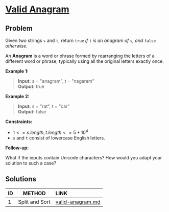 # [Valid Anagram]((https://leetcode.com/problems/valid-anagram/description/))

## Problem
<!-- Explanation of problem. -->
Given two strings `s` and `t`, return `true` _if_ `t` _is an anagram of_ `s`_, and_ `false` _otherwise_.

An **Anagram** is a word or phrase formed by rearranging the letters of a different word or phrase, typically using all the original letters exactly once.

**Example 1:**
<!-- An example of problem. -->

>**Input:** s = "anagram", t = "nagaram" </br> <!-- Input example. -->
**Output:** true </br> <!-- Output example. -->

**Example 2:**
<!-- An example of problem. -->

>**Input:** s = "rat", t = "car" </br> <!-- Input example. -->
**Output:** false </br> <!-- Output example. -->

**Constraints:**
<!-- Constraints of problem. -->
- $1 <= s.length, t.length <= 5 * 10^4$
- `s` and `t` consist of lowercase English letters.

**Follow-up:**  
<!-- Do more! -->
What if the inputs contain Unicode characters? How would you adapt your solution to such a case?

## Solutions
<!-- Solutions of problem and their links. -->

| ID  |         METHOD         | LINK                                 |
| :-- | :--------------------: | :----------------------------------- |
| 1   | Split and Sort | [valid-anagram.md](valid-anagram.md) |
